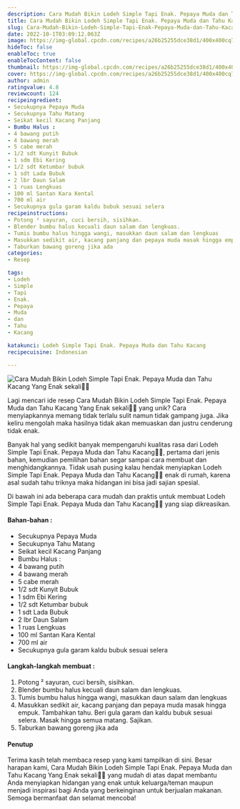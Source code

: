 ```yaml
---
description: Cara Mudah Bikin Lodeh Simple Tapi Enak. Pepaya Muda dan Tahu Kacang Yang Enak sekali"
title: Cara Mudah Bikin Lodeh Simple Tapi Enak. Pepaya Muda dan Tahu Kacang Yang Enak sekali
slug: Cara-Mudah-Bikin-Lodeh-Simple-Tapi-Enak-Pepaya-Muda-dan-Tahu-Kacang-Yang-Enak-sekali
date: 2022-10-1T03:09:12.063Z
image: https://img-global.cpcdn.com/recipes/a26b25255dce38d1/400x400cq70/photo.jpg
hideToc: false
enableToc: true
enableTocContent: false
thumbnail: https://img-global.cpcdn.com/recipes/a26b25255dce38d1/400x400cq70/photo.jpg
cover: https://img-global.cpcdn.com/recipes/a26b25255dce38d1/400x400cq70/photo.jpg
author: admin
ratingvalue: 4.8
reviewcount: 124
recipeingredient:
- Secukupnya Pepaya Muda
- Secukupnya Tahu Matang
- Seikat kecil Kacang Panjang
- Bumbu Halus :
- 4 bawang putih
- 4 bawang merah
- 5 cabe merah
- 1/2 sdt Kunyit Bubuk
- 1 sdm Ebi Kering
- 1/2 sdt Ketumbar bubuk
- 1 sdt Lada Bubuk
- 2 lbr Daun Salam
- 1 ruas Lengkuas
- 100 ml Santan Kara Kental
- 700 ml air
- Secukupnya gula garam kaldu bubuk sesuai selera
recipeinstructions:
- Potong ² sayuran, cuci bersih, sisihkan.
- Blender bumbu halus kecuali daun salam dan lengkuas.
- Tumis bumbu halus hingga wangi, masukkan daun salam dan lengkuas
- Masukkan sedikit air, kacang panjang dan pepaya muda masak hingga empuk. Tambahkan tahu. Beri gula garam dan kaldu bubuk sesuai selera. Masak hingga semua matang. Sajikan.
- Taburkan bawang goreng jika ada
categories:
- Resep

tags:
- Lodeh
- Simple
- Tapi
- Enak.
- Pepaya
- Muda
- dan
- Tahu
- Kacang

katakunci: Lodeh Simple Tapi Enak. Pepaya Muda dan Tahu Kacang
recipecuisine: Indonesian

---
```


![Cara Mudah Bikin Lodeh Simple Tapi Enak. Pepaya Muda dan Tahu Kacang Yang Enak sekali👩‍🍳](https://img-global.cpcdn.com/recipes/a26b25255dce38d1/400x400cq70/photo.jpg)

Lagi mencari ide resep Cara Mudah Bikin Lodeh Simple Tapi Enak. Pepaya Muda dan Tahu Kacang Yang Enak sekali👩‍🍳 yang unik? Cara menyiapkannya memang tidak terlalu sulit namun tidak gampang juga. Jika keliru mengolah maka hasilnya tidak akan memuaskan dan justru cenderung tidak enak.

Banyak hal yang sedikit banyak mempengaruhi kualitas rasa dari Lodeh Simple Tapi Enak. Pepaya Muda dan Tahu Kacang👩‍🍳, pertama dari jenis bahan, kemudian pemilihan bahan segar sampai cara membuat dan menghidangkannya. Tidak usah pusing kalau hendak menyiapkan Lodeh Simple Tapi Enak. Pepaya Muda dan Tahu Kacang👩‍🍳 enak di rumah, karena asal sudah tahu triknya maka hidangan ini bisa jadi sajian spesial.

Di bawah ini ada beberapa cara mudah dan praktis untuk membuat Lodeh Simple Tapi Enak. Pepaya Muda dan Tahu Kacang👩‍🍳 yang siap dikreasikan.

<!--inarticleads1-->

#### Bahan-bahan :

- Secukupnya Pepaya Muda
- Secukupnya Tahu Matang
- Seikat kecil Kacang Panjang
- Bumbu Halus :
- 4 bawang putih
- 4 bawang merah
- 5 cabe merah
- 1/2 sdt Kunyit Bubuk
- 1 sdm Ebi Kering
- 1/2 sdt Ketumbar bubuk
- 1 sdt Lada Bubuk
- 2 lbr Daun Salam
- 1 ruas Lengkuas
- 100 ml Santan Kara Kental
- 700 ml air
- Secukupnya gula garam kaldu bubuk sesuai selera

<!--inarticleads2-->

#### Langkah-langkah membuat :

1. Potong ² sayuran, cuci bersih, sisihkan.
1. Blender bumbu halus kecuali daun salam dan lengkuas.
1. Tumis bumbu halus hingga wangi, masukkan daun salam dan lengkuas
1. Masukkan sedikit air, kacang panjang dan pepaya muda masak hingga empuk. Tambahkan tahu. Beri gula garam dan kaldu bubuk sesuai selera. Masak hingga semua matang. Sajikan.
1. Taburkan bawang goreng jika ada

#### Penutup

Terima kasih telah membaca resep yang kami tampilkan di sini. Besar harapan kami, Cara Mudah Bikin Lodeh Simple Tapi Enak. Pepaya Muda dan Tahu Kacang Yang Enak sekali👩‍🍳 yang mudah di atas dapat membantu Anda menyiapkan hidangan yang enak untuk keluarga/teman maupun menjadi inspirasi bagi Anda yang berkeinginan untuk berjualan makanan. Semoga bermanfaat dan selamat mencoba!